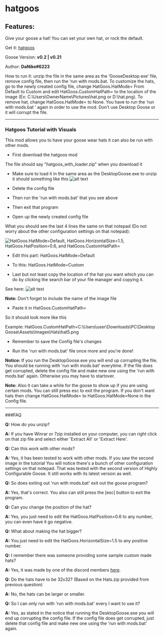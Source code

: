 # hatgoos

## Features:
Give your goose a hat! You can set your own hat, or rock the default.

Get it: [hatgoos](https://cdn.discordapp.com/attachments/672363951232778251/673005959211253781/hatgoos_with_loader.zip)

Goose Version: **v0.2 \| v0.21**

Author: **DaNike#6223**

How to run it: unzip the file in the same area as the ‘GooseDesktop.exe’ file, 
remove config file, then run the ‘run with mods.bat. 
To customize the hats, go to the newly created config file, 
change HatGoos.HatMode= From Default to Custom and 
edit HatGoos.CustomHatPath= to the location of the image 
(Ex: C:\Users\OwnerName\Pictures\hat.png or D:\hat.png). 
To remove hat, change HatGoos.HatMode= to None. 
You have to run the ‘run with mods.bat ’ again in order to use the mod. 
Don’t use Desktop Goose or it will corrupt the file.

---

### Hatgoos Tutorial with Visuals
This mod allows you to have your goose wear hats it can also be run with other mods.

* First download the hatgoos mod

The file should say "hatgoos_with_loader.zip" when you download it

* Make sure to load it in the same area as the DesktopGoose.exe to unzip it should something like this
![alt text](https://cdn.discordapp.com/attachments/672263146240737280/673282204100460554/unknown.png)

* Delete the config file

* Then run the 'run with mods.bat' that you see above

* Then exit that program

* Open up the newly created config file

What you should see the last 4 lines the same on that notepad (Do not worry about the other configuration settings on that notepad):

![HatGoos.HatMode=Default, HatGoos.HorizontalSize=1.5, HatGoos.HatPosition=0.6, and HatGoos.CustomHatPath=](https://cdn.discordapp.com/attachments/672263146240737280/673283260335521812/unknown.png "The last 4 line is what should show on your notepad")

* Edit this part:
HatGoos.HatMode=Default

* To this:
HatGoos.HatMode=Custom

* Last but not least copy the location of the hat you want which you can do by clicking the search bar of your file manager and copying it.

See here:
![alt text](https://cdn.discordapp.com/attachments/672554163925942328/673297535464505381/unknown.png "The bar that lists out the section you are currently in for your file manager click that")

**Note:** Don't forget to include the name of the image file

* Paste it in HatGoos.CustomHatPath= 

So it should look more like this

Example:
HatGoos.CustomHatPath=C:\Users\user\Downloads\PC\Desktop Goose\Assets\Images\Hats\hat5.png

* Remember to save the Config file's changes

* Run the 'run with mods.bat' file once more and you're done!



**Notice:** If you run the DesktopGoose.exe you will end up corrupting the file. You should be running with 'run with mods.bat' everytime. If the file does get corrupted, delete the config file and make new one using the 'run with mods.bat' again. Otherwise you may have to startover.

**Note:** Also it can take a while for the goose to show up if you are using certain mods. You can still press esc to exit the program. If you don't want hats then change HatGoos.HatMode= to HatGoos.HatMode=None in the Config file.

---

###FAQ

**Q:** How do you unzip?

**A:** If you have Winrar or 7zip installed on your computer, you can right click on that zip file and select either 'Extract All' or 'Extract Here'.



**Q:** Can this work with other mods?

**A:** Yes, it has been tested to work with other mods. If you saw the second image in the tutorial You will notice there's a bunch of other configuration settings on that notepad. That was tested with the second version of Highly Configurable Goose. It still works with its latest version as well.



**Q:** So does exiting out 'run with mods.bat' exit out the goose program?

**A:** Yes, that's correct. You also can still press the [esc] button to exit the program.



**Q:** Can you change the position of the hat?

**A:** Yes, you just need to edit the HatGoos.HatPosition=0.6 to any number, you can even have it go negative.



**Q:** What about making the hat bigger?

**A:** You just need to edit the HatGoos.HorizontalSize=1.5 to any positive number.



**Q:** I remember there was someone providing some sample custom made hats?

**A:** Yes, it was made by one of the discord members [here](https://cdn.discordapp.com/attachments/672263146240737280/673426615228825600/Hats.zip).



**Q:** Do the hats have to be 32x32? (Based on the Hats.zip provided from previous question)

**A:** No, the hats can be larger or smaller.



**Q:** So I can only run with 'run with mods.bat' every I want to use it?

**A:** Yes, as stated in the notice that running the DesktopGoose.exe you will end up corrupting the config file. If the config file does get corrupted, just delete that config file and make new one using the 'run with mods.bat' again.
